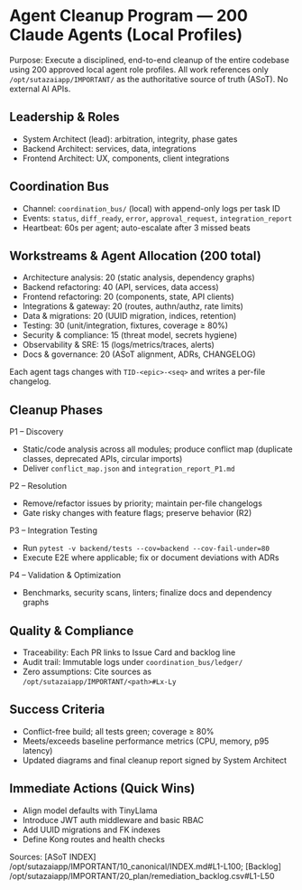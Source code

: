 # Agent Cleanup Program — 200 Claude Agents (Local Profiles)

Purpose: Execute a disciplined, end-to-end cleanup of the entire codebase using 200 approved local agent role profiles. All work references only `/opt/sutazaiapp/IMPORTANT/` as the authoritative source of truth (ASoT). No external AI APIs.

## Leadership & Roles
- System Architect (lead): arbitration, integrity, phase gates
- Backend Architect: services, data, integrations
- Frontend Architect: UX, components, client integrations

## Coordination Bus
- Channel: `coordination_bus/` (local) with append-only logs per task ID
- Events: `status`, `diff_ready`, `error`, `approval_request`, `integration_report`
- Heartbeat: 60s per agent; auto-escalate after 3 missed beats

## Workstreams & Agent Allocation (200 total)
- Architecture analysis: 20 (static analysis, dependency graphs)
- Backend refactoring: 40 (API, services, data access)
- Frontend refactoring: 20 (components, state, API clients)
- Integrations & gateway: 20 (routes, authn/authz, rate limits)
- Data & migrations: 20 (UUID migration, indices, retention)
- Testing: 30 (unit/integration, fixtures, coverage ≥ 80%)
- Security & compliance: 15 (threat model, secrets hygiene)
- Observability & SRE: 15 (logs/metrics/traces, alerts)
- Docs & governance: 20 (ASoT alignment, ADRs, CHANGELOG)

Each agent tags changes with `TID-<epic>-<seq>` and writes a per-file changelog.

## Cleanup Phases
P1 – Discovery
- Static/code analysis across all modules; produce conflict map (duplicate classes, deprecated APIs, circular imports)
- Deliver `conflict_map.json` and `integration_report_P1.md`

P2 – Resolution
- Remove/refactor issues by priority; maintain per-file changelogs
- Gate risky changes with feature flags; preserve behavior (R2)

P3 – Integration Testing
- Run `pytest -v backend/tests --cov=backend --cov-fail-under=80`
- Execute E2E where applicable; fix or document deviations with ADRs

P4 – Validation & Optimization
- Benchmarks, security scans, linters; finalize docs and dependency graphs

## Quality & Compliance
- Traceability: Each PR links to Issue Card and backlog line
- Audit trail: Immutable logs under `coordination_bus/ledger/`
- Zero assumptions: Cite sources as `/opt/sutazaiapp/IMPORTANT/<path>#Lx-Ly`

## Success Criteria
- Conflict-free build; all tests green; coverage ≥ 80%
- Meets/exceeds baseline performance metrics (CPU, memory, p95 latency)
- Updated diagrams and final cleanup report signed by System Architect

## Immediate Actions (Quick Wins)
- Align model defaults with TinyLlama
- Introduce JWT auth middleware and basic RBAC
- Add UUID migrations and FK indexes
- Define Kong routes and health checks

Sources: [ASoT INDEX] /opt/sutazaiapp/IMPORTANT/10_canonical/INDEX.md#L1-L100; [Backlog] /opt/sutazaiapp/IMPORTANT/20_plan/remediation_backlog.csv#L1-L50

